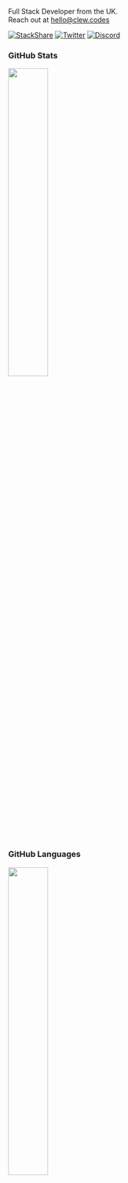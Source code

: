 Full Stack Developer from the UK.
<br/>
Reach out at <a hred= "mailto:hello@clew.codes">hello@clew.codes</a>

[![StackShare](http://img.shields.io/badge/tech-stack-0690fa.svg?style=flat)](https://stackshare.io/clew/full-stack)
[![Twitter](https://img.shields.io/badge/Twitter-00acee)](https://twitter.com/clewcodes)
[![Discord](https://img.shields.io/badge/Discord-7289da)](https://discordapp.com/users/clew#6069)


### GitHub Stats
<div><img style="height: auto; width: 40%;" class="img" src="https://github-readme-stats.vercel.app/api?username=clew-codes&theme=radical&show_icons=true&include_all_commits=true&hide_border=true" /></div>

### GitHub Languages
<div><img style="height: auto; width: 40%;" class="img" src="https://github-readme-stats.vercel.app/api/top-langs/?username=clew-codes&theme=radical&langs_count=8&layout=compact&hide_border=true" /></div>
  
